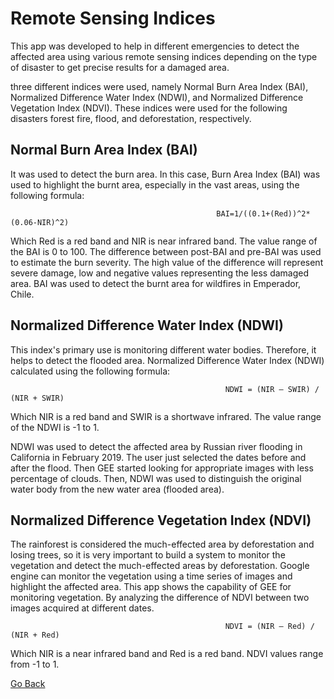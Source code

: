 # Remote Sensing Indices
This app was developed to help in different emergencies to detect the affected area using various remote sensing indices depending on the type of disaster to get precise results for a damaged area. 

three different indices were used, namely Normal Burn Area Index (BAI),  Normalized Difference Water Index (NDWI), and  Normalized Difference Vegetation Index (NDVI). These indices were used for the following disasters forest fire, flood, and deforestation, respectively. 


## Normal Burn Area Index (BAI)
It was used to detect the burn area. In this case, Burn Area Index (BAI) was used to highlight the burnt area, especially in the vast areas, using the following formula:

                                                  BAI=1/((0.1+(Red))^2*(0.06-NIR)^2)

Which Red is a red band and NIR is near infrared band. The value range of the BAI is 0 to 100.
The difference between post-BAI and pre-BAI was used to estimate the burn severity. The high value of the difference will represent severe damage, low and negative values representing the less damaged area.
BAI was used to detect the burnt area for wildfires in Emperador, Chile. 


## Normalized Difference Water Index (NDWI) 
This index's primary use is monitoring different water bodies. Therefore, it helps to detect the flooded area.  Normalized Difference Water Index (NDWI) calculated using the following formula: 

                                                    NDWI = (NIR – SWIR) / (NIR + SWIR)

 Which NIR is a red band and SWIR is a shortwave infrared. The value range of the NDWI is -1 to 1.

NDWI was used to detect the affected area by Russian river flooding in California in February 2019. The user just selected the dates before and after the flood. Then GEE started looking for appropriate images with less percentage of clouds. Then, NDWI was used to distinguish the original water body from the new water area (flooded area).


## Normalized Difference Vegetation Index (NDVI)
The rainforest is considered the much-effected area by deforestation and losing trees, so it is very important to build a system to monitor the vegetation and detect the much-effected areas by deforestation. Google engine can monitor the vegetation using a time series of images and highlight the affected area. This app shows the capability of GEE for monitoring vegetation. By analyzing the difference of NDVI between two images acquired at different dates.  

         
                                                    NDVI = (NIR – Red) / (NIR + Red)

Which NIR is a near infrared band and Red is a red band. NDVI values range from -1 to 1.


                                                     
[Go Back](README.md)
